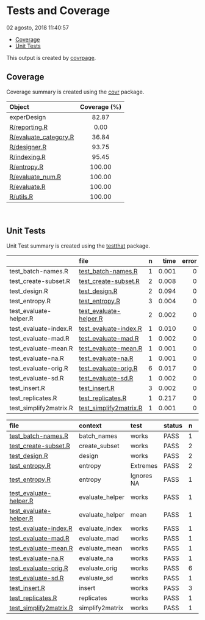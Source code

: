 Tests and Coverage
================
02 agosto, 2018 11:40:57

-   [Coverage](#coverage)
-   [Unit Tests](#unit-tests)

This output is created by [covrpage](https://github.com/yonicd/covrpage).

Coverage
--------

Coverage summary is created using the [covr](https://github.com/r-lib/covr) package.

| Object                                             | Coverage (%) |
|:---------------------------------------------------|:------------:|
| experDesign                                        |     82.87    |
| [R/reporting.R](../R/reporting.R)                  |     0.00     |
| [R/evaluate\_category.R](../R/evaluate_category.R) |     36.84    |
| [R/designer.R](../R/designer.R)                    |     93.75    |
| [R/indexing.R](../R/indexing.R)                    |     95.45    |
| [R/entropy.R](../R/entropy.R)                      |    100.00    |
| [R/evaluate\_num.R](../R/evaluate_num.R)           |    100.00    |
| [R/evaluate.R](../R/evaluate.R)                    |    100.00    |
| [R/utils.R](../R/utils.R)                          |    100.00    |

<br>

Unit Tests
----------

Unit Test summary is created using the [testthat](https://github.com/r-lib/testthat) package.

|                         | file                                                       |    n|   time|  error|  failed|  skipped|  warning|
|-------------------------|:-----------------------------------------------------------|----:|------:|------:|-------:|--------:|--------:|
| test\_batch-names.R     | [test\_batch-names.R](testthat/test_batch-names.R)         |    1|  0.001|      0|       0|        0|        0|
| test\_create-subset.R   | [test\_create-subset.R](testthat/test_create-subset.R)     |    2|  0.008|      0|       0|        0|        0|
| test\_design.R          | [test\_design.R](testthat/test_design.R)                   |    2|  0.094|      0|       0|        0|        0|
| test\_entropy.R         | [test\_entropy.R](testthat/test_entropy.R)                 |    3|  0.004|      0|       0|        0|        0|
| test\_evaluate-helper.R | [test\_evaluate-helper.R](testthat/test_evaluate-helper.R) |    2|  0.002|      0|       0|        0|        0|
| test\_evaluate-index.R  | [test\_evaluate-index.R](testthat/test_evaluate-index.R)   |    1|  0.010|      0|       0|        0|        0|
| test\_evaluate-mad.R    | [test\_evaluate-mad.R](testthat/test_evaluate-mad.R)       |    1|  0.002|      0|       0|        0|        0|
| test\_evaluate-mean.R   | [test\_evaluate-mean.R](testthat/test_evaluate-mean.R)     |    1|  0.001|      0|       0|        0|        0|
| test\_evaluate-na.R     | [test\_evaluate-na.R](testthat/test_evaluate-na.R)         |    1|  0.001|      0|       0|        0|        0|
| test\_evaluate-orig.R   | [test\_evaluate-orig.R](testthat/test_evaluate-orig.R)     |    6|  0.017|      0|       0|        0|        0|
| test\_evaluate-sd.R     | [test\_evaluate-sd.R](testthat/test_evaluate-sd.R)         |    1|  0.002|      0|       0|        0|        0|
| test\_insert.R          | [test\_insert.R](testthat/test_insert.R)                   |    3|  0.002|      0|       0|        0|        0|
| test\_replicates.R      | [test\_replicates.R](testthat/test_replicates.R)           |    1|  0.217|      0|       0|        0|        0|
| test\_simplify2matrix.R | [test\_simplify2matrix.R](testthat/test_simplify2matrix.R) |    1|  0.001|      0|       0|        0|        0|

| file                                                            | context          | test       | status |    n|   time|
|:----------------------------------------------------------------|:-----------------|:-----------|:-------|----:|------:|
| [test\_batch-names.R](testthat/test_batch-names.R#L6)           | batch\_names     | works      | PASS   |    1|  0.001|
| [test\_create-subset.R](testthat/test_create-subset.R#L5)       | create\_subset   | works      | PASS   |    2|  0.008|
| [test\_design.R](testthat/test_design.R#L8)                     | design           | works      | PASS   |    2|  0.094|
| [test\_entropy.R](testthat/test_entropy.R#L5)                   | entropy          | Extremes   | PASS   |    2|  0.002|
| [test\_entropy.R](testthat/test_entropy.R#L12)                  | entropy          | Ignores NA | PASS   |    1|  0.002|
| [test\_evaluate-helper.R](testthat/test_evaluate-helper.R#L7)   | evaluate\_helper | works      | PASS   |    1|  0.001|
| [test\_evaluate-helper.R](testthat/test_evaluate-helper.R#L15)  | evaluate\_helper | mean       | PASS   |    1|  0.001|
| [test\_evaluate-index.R](testthat/test_evaluate-index.R#L9_L13) | evaluate\_index  | works      | PASS   |    1|  0.010|
| [test\_evaluate-mad.R](testthat/test_evaluate-mad.R#L9)         | evaluate\_mad    | works      | PASS   |    1|  0.002|
| [test\_evaluate-mean.R](testthat/test_evaluate-mean.R#L9)       | evaluate\_mean   | works      | PASS   |    1|  0.001|
| [test\_evaluate-na.R](testthat/test_evaluate-na.R#L10)          | evaluate\_na     | works      | PASS   |    1|  0.001|
| [test\_evaluate-orig.R](testthat/test_evaluate-orig.R#L8)       | evaluate\_orig   | works      | PASS   |    6|  0.017|
| [test\_evaluate-sd.R](testthat/test_evaluate-sd.R#L9)           | evaluate\_sd     | works      | PASS   |    1|  0.002|
| [test\_insert.R](testthat/test_insert.R#L8)                     | insert           | works      | PASS   |    3|  0.002|
| [test\_replicates.R](testthat/test_replicates.R#L7)             | replicates       | works      | PASS   |    1|  0.217|
| [test\_simplify2matrix.R](testthat/test_simplify2matrix.R#L5)   | simplify2matrix  | works      | PASS   |    1|  0.001|

<!--- Final Status : pass --->
